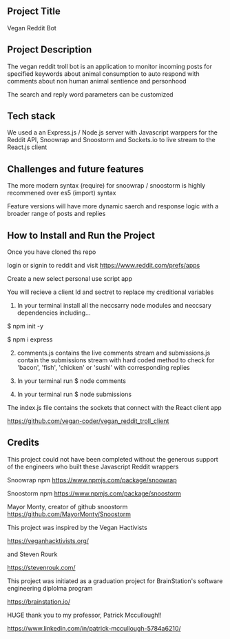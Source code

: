 ## Project Title

Vegan Reddit Bot

## Project Description

The vegan reddit troll bot is an application to monitor incoming
posts for specified keywords about animal
consumption to auto respond with comments about non human animal
sentience and personhood

The search and reply word parameters can be customized

## Tech stack

We used a an Express.js / Node.js server with Javascript warppers for the Reddit API, Snoowrap and Snoostorm and Sockets.io to live stream to the React.js client

## Challenges and future features

The more modern syntax (require) for snoowrap / snoostorm is highly recommened over es5 (import) syntax

Feature versions will have more dynamic saerch and response logic with a broader range of posts and replies

## How to Install and Run the Project

Once you have cloned ths repo

login or signin to reddit and visit https://www.reddit.com/prefs/apps

Create a new select personal use script app

You will recieve a client Id and sectret to replace my creditional variables

1. In your terminal install all the neccsarry node modules and neccsary dependencies including...

$ npm init -y

$ npm i express

2. comments.js contains the live comments stream and submissions.js contain the submissions stream with hard coded method to check for 'bacon', 'fish', 'chicken' or 'sushi' with corresponding replies

3. In your terminal run $ node comments

4. In your terminal run $ node submissions

The index.js file contains the sockets that connect with the React client app

https://github.com/vegan-coder/vegan_reddit_troll_client


## Credits

This project could not have been completed without the generous support of the engineers who built these Javascript Reddit wrappers

Snoowrap npm
https://www.npmjs.com/package/snoowrap

Snoostorm npm
https://www.npmjs.com/package/snoostorm

Mayor Monty, creator of github snoostorm
https://github.com/MayorMonty/Snoostorm


This project was inspired by the Vegan Hactivists

https://veganhacktivists.org/

and Steven Rourk

https://stevenrouk.com/

This project was initiated as a graduation project for BrainStation's software engineering diplolma program

https://brainstation.io/

HUGE thank you to my professor, Patrick Mccullough!!

https://www.linkedin.com/in/patrick-mccullough-5784a6210/
